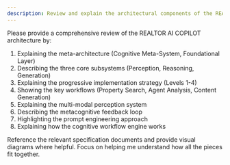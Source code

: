 ```yaml
---
description: Review and explain the architectural components of the REALTOR AI COPILOT
---
```


Please provide a comprehensive review of the REALTOR AI COPILOT architecture by:

1. Explaining the meta-architecture (Cognitive Meta-System, Foundational Layer)
2. Describing the three core subsystems (Perception, Reasoning, Generation)
3. Explaining the progressive implementation strategy (Levels 1-4)
4. Showing the key workflows (Property Search, Agent Analysis, Content Generation)
5. Explaining the multi-modal perception system
6. Describing the metacognitive feedback loop
7. Highlighting the prompt engineering approach
8. Explaining how the cognitive workflow engine works

Reference the relevant specification documents and provide visual diagrams where helpful. Focus on helping me understand how all the pieces fit together.
